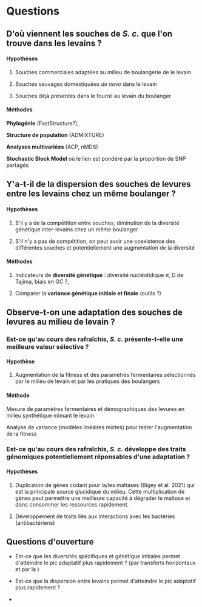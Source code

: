 # Questions

## D'où viennent les souches de *S. c.* que l'on trouve dans les levains ?

#### Hypothèses

1. Souches commerciales adaptées au milieu de boulangerie de le levain

2. Souches sauvages domestiquées *de novo* dans le levain

3. Souches déjà présentes dans le fournil au levain du boulanger

#### Méthodes

**Phylogénie** (FastStructure?),

**Structure de population** (ADMIXTURE)

**Analyses multivariées** (ACP, nMDS)

**Stochastic Block Model** où le lien est pondéré par la proportion de SNP partagés

## Y'a-t-il de la dispersion des souches de levures entre les levains chez un même boulanger ?

#### Hypothèses

1. S'il y a de la compétition entre souches, diminution de la diversité génétique inter-levains chez un même boulanger

2. S'il n'y a pas de compétition, on peut avoir une coexistence des différentes souches et potentiellement une augmentation de la diversité

#### Méthodes

1. Indicateurs de **diversité génétique** : diversité nucléotidique $\pi$, D de Tajima, biais en GC ?, 

2. Comparer la **variance génétique initiale et finale** (outils ?)

## Observe-t-on une adaptation des souches de levures au milieu de levain ?

### Est-ce qu'au cours des rafraîchis, *S. c.* présente-t-elle une meilleure valeur sélective ?

#### Hypothèse

1. Augmentation de la fitness et des paramètres fermentaires sélectionnés par le milieu de levain et par les pratiques des boulangers

#### Méthode

Mesure de paramètres fermentaires et démographiques des levures en milieu synthétique mimant le levain

Analyse de variance (modèles linéaires mixtes) pour tester l'augmentation de la fitness 

### Est-ce qu'au cours des rafraîchis, *S. c.* développe des traits génomiques potentiellement réponsables d'une adaptation ?

#### Hypothèses

1. Duplication de gènes codant pour la/les maltases (Bigey et al. 2021) qui est la principale source glucidique du milieu. Cette multiplication de gènes peut permettre une meilleure capacité à dégrader le maltose et donc consommer les ressources rapidement.

2. Développement de traits liés aux interactions avec les bactéries (antibactériens)

## Questions d'ouverture

- Est-ce que les diversités spécifiques et génétique initiales permet d'atteindre le pic adaptatif plus rapidement ? (par transferts horizontaux et par la )

- Est-ce que la dispersion entre levains permet d'atteindre le pic adaptatif plus rapidement ?

- 
